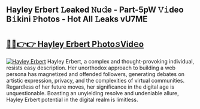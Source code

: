 ## Hayley Erbert 𝙻eaked 𝙽u𝚍e - Part-5pW 𝚅𝚒deo B𝚒kini 𝙿hotos - Hot All 𝙻eaks vU7ME

# <h2><a href="http://ld3kcg5.urlbe.top/?page=Hayley+Erbert">🔗🔗👉👉 Hayley Erbert P𝚑oto𝚜Vid𝚎o</a></h2>

[![Hayley Erbert](https://i.imgur.com/eBuTRDB.gif)](http://ld3kcg5.urlbe.top/?page=Hayley+Erbert)
Hayley Erbert, a complex and thought-provoking individual, resists easy description. Her unorthodox approach to building a web persona has magnetized and offended followers, generating debates on artistic expression, privacy, and the complexities of virtual communities. Regardless of her future moves, her significance in the digital age is unquestionable. Boasting an unyielding resolve and undeniable allure, Hayley Erbert potential in the digital realm is limitless.
